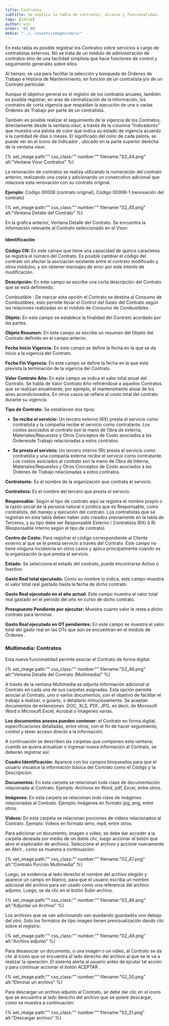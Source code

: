 ```yaml
---
title: Contratos
subtitle: Se explica la tabla de contratos, alcance y funcionalidad.
tags: [setup]
author: win
order: '02_09'
media: "../../assets/images/docs/"
---
```


En esta tabla es posible registrar los Contratos sobre servicios a cargo de contratistas externos. No se trata de un módulo de administración de contratos sino de una facilidad simplista que hace funciones de control y seguimiento generales sobre ellos.

Al tiempo, se usa para facilitar la selección y búsqueda de Órdenes de Trabajo e Historia de Mantenimiento, en función de un contratista y/o de un Contrato particular.

Aunque el objetivo general es el registro de los contratos anuales, también es posible registrar, en aras de centralización de la información, los contratos de corta vigencia que respaldan la ejecución de una o varias Órdenes de Trabajo por parte de un contratista.

También es posible realizar el seguimiento de la vigencia de los Contratos, directamente desde la ventana visor, a través de la columna  “Indicadores” que muestra una pelota de color que indica su estado de vigencia acuerdo a la cantidad de días o meses. El significado del color de cada pelota, se puede ver en el ícono de Indicador <span class="mdi mdi-message-alert"></span>, ubicado en la parte superior derecha de la ventana
visor.

{% set_image
  path:""
  css_class:""
  number:""
  filename:"02_44.png"
  alt:"Ventana Visor Contratos"
%}

La renovación de contratos se realiza utilizando la numeración del contrato anterior, realizando  una copia y adicionando un consecutivo adicional que relacione esta renovación con su contrato original.

**Ejemplo:** Código 00008 (contrato original), Código 00008-1 (renovación del contrato)

{% set_image
  path:""
  css_class:""
  number:""
  filename:"02_45.png"
  alt:"Ventana Detalle del Contrato"
%}

En la gráfica anterior, Ventana Detalle del Contrato. Se encuentra la información relevante al Contrato seleccionado en el Visor:

#### Identificación

**Código CN:** En este campo que tiene una capacidad de quince caracteres se registra el número del Contrato. Es posible cambiar el código del contrato sin afectar la asociación existente entre el contrato modificado y otros módulos, y sin obtener mensajes de error por este intento de modificación.

**Descripción:** En este campo se escribe una corta descripción del Contrato que se está definiendo.

<a class="btn cl-black"><span class="mdi mdi-checkbox-blank-outline"> Combustible </span></a>: De marcar esta opción el Contrato se destina al Consumo de Combustibles, esto permite llevar el Control del Gasto del Contrato según las relaciones realizadas en el módulo de Consumo de <a class="btn cl-white bg-blue px-6"> Combustibles </a>.

**Objeto:** En este campo se establece la finalidad del Contrato acordado por las partes.

**Objeto Resumen:** En este campo se escribe un resumen del Objeto del Contrato definido en el campo anterior.

**Fecha Inicio Vigencia:** En este campo se define la fecha en la que se da inicio a la vigencia del Contrato.

**Fecha Fin Vigencia:** En este campo se define la fecha en la que está prevista la terminación de la vigencia del Contrato.

**Valor Contrato Año:** En este campo se indica el valor total anual del Contrato. Se habla de Valor Contrato Año refiriéndose a aquellos Contratos que se realizan anualmente, por ejemplo, el mantenimiento anual de los aires acondicionados. En otros  casos se refiere al costo total del contrato durante su vigencia.

**Tipo de Contrato:** Se establecen dos tipos:

- **Se recibe el servicio:** Un tercero externo (RX) presta el servicio como contratista y la compañía recibe el servicio como contratante. Los costos asociados al contrato son la mano de Obra de externa, Materiales/Repuestos y Otros Conceptos de Costo asociados a las Órdenesde Trabajo relacionadas a estos contratos.

- **Se presta el servicio:** Un tercero interno (RI) presta el servicio como contratista y una compañía externa recibe el servicio como contratante. Los costos asociados al contrato son la mano de Obra de Interna, Materiales/Repuestos y Otros Conceptos de Costo asociados a las Órdenes de Trabajo relacionadas a estos contratos.

**Contratante:** Es el nombre de la organización que contrata el servicio. 

**Contratista:** Es el nombre del tercero que presta el servicio.

**Responsable:** Según el tipo de contrato aqui se registra el nombre propio o la razón social de la persona natural o jurídica que es Responsable, como contratista, del manejo y ejecución del contrato. Los contratistas que se registran en esta tabla deben haber sido creados previamente  en la tabla de Terceros, y su tipo debe ser Responsable Externo / Contratista (RX) ó RI (Responsable Interno según el tipo de contrato).

**Centro de Costo:** Para registrar el código correspondiente al Cliente externo al que se le presta servicio a través del Contrato. Este campo no tiene ninguna incidencia en otros casos y aplica principalmente cuando es la organización la que presta el servicio.

**Estado:** Se selecciona el estado del contrato, puede encontrarse Activo o Inactivo.

**Gasto Real total ejecutado:** Como su nombre lo indica, este campo muestra el valor total real gastado hasta la fecha de dicho contrato.

**Gasto Real ejecutado en el año actual:** Este campo muestra el valor total real gastado en el periodo del año en curso de dicho contrato.

**Presupuesto Pendiente por ejecutar:** Muestra cuanto valor le resta a dicho contrato para terminar.

**Gasto Real ejecutado en OT pendientes:** En este campo se muestra el valor total del gasto real en las OTs que aún se encuentran en el módulo de <a class="btn cl-white bg-blue px-6"> Órdenes </a>.

###  Multimedia: Contratos

Esta nueva funcionalidad permite asociar el Contrato de forma digital.

{% set_image
  path:""
  css_class:""
  number:""
  filename:"02_46.png"
  alt:"Ventana Detalle del Contrato (Multimedia)"
%}

A través de la ventana Multimedia se adjunta información adicional al Contrato en cada una de sus carpetas asignadas. Esta opción permite asociar al Contrato, uno o varios documentos, con el  objetivo de facilitar el trabajo a realizar, o guiarlo, o detallarlo minuciosamente. Se aceptan documentos de extensiones .DOC, XLS, PDF, JPG, es decir, de Microsoft Word o Microsoft Excel, Acrobat o Imágenes varias.

**Los documentos anexos pueden contener:** el Contrato en forma digital, especificaciones  detalladas, entre otros; con el fin de hacer  seguimiento, control y tener acceso directo a la información.

A continuación se describen las carpetas que componen esta ventana; cuando se quiera actualizar o ingresar nueva información al Contrato, se deberán registrar así:

**Cuadro Identificación:** Aparece con los campos bloqueados para que el usuario visualice la información básica del Contrato como el Código y la Descripición.

**Documentos:** En esta carpeta se relacionan toda clase de documentación relacionada al Contrato. Ejemplo: Archivos en Word, pdf, Excel, entre otros.

**Imágenes:** En esta carpeta se relacionan toda clase de imágenes relacionadas al Contrato.  Ejemplo: Imágenes en formato jpg, png, entre otros.

**Videos:** En esta carpeta se relacionan porciones de videos relacionados al Contrato. Ejemplo: Videos en formato wmv, mp4, entre otros.

Para adicionar un documento, imagen o video, se debe dar acceder a la carpeta deseada por medio de un doble clic, luego accionar el botón <span class="mdi mdi-cloud-upload icon white"></span> que abre el explorador de archivos. Seleccione el archivo y accione nuevamente en 
<a class="btn cl-w bg-gray bd-gray bg-white px-6"> Abrir </a>, como se muestra a continuación:

{% set_image
  path:""
  css_class:""
  number:""
  filename:"02_47.png"
  alt:"Contrato Porción Multimedia"
%}

Luego,  se evidencia al lado derecho el nombre del archivo elegido y aparece un campo en blanco, para que el usuario escriba un nombre adicional del archivo para ser usado como una referencia del archivo adjunto. Luego, se da clic en el botón <a class="btn white">Subir archivo</a>.

{% set_image
  path:""
  css_class:""
  number:""
  filename:"02_48.png"
  alt:"Adjuntar un Archivo"
%}

Los archivos que se van adicionando van quedando guardados uno debajo del otro. Solo los formatos de tipo imagen tienen previsualización dando clic sobre el registro:

{% set_image
  path:""
  css_class:""
  number:""
  filename:"02_49.png"
  alt:"Archivo adjunto"
%}

Para desasociar un documento, o una imagen o un video, al Contrato se da clic al ícono <span class="mdi mdi-delete"></span> que se encuentra al lado derecho del archivo al que se le va a realizar la operación. El sistema alerta al usuario antes de ejcutar tal acción y para continuar accionar el botón  <a class="btn cl-black bg-gray bd-gray px-6"> ACEPTAR </a>.

{% set_image
  path:""
  css_class:""
  number:""
  filename:"02_50.png"
  alt:"Eliminar un archivo"
%}

Para descargar un archivo adjunto al Contrato, se debe dar clic en el icono  <span class="mdi mdi-cloud-download icon white"></span> que se encuentra al lado derecho del archivo que se quiere descargar, como se muestra a continuación:

{% set_image
  path:""
  css_class:""
  number:""
  filename:"02_51.png"
  alt:"Descargar archivo"
%}